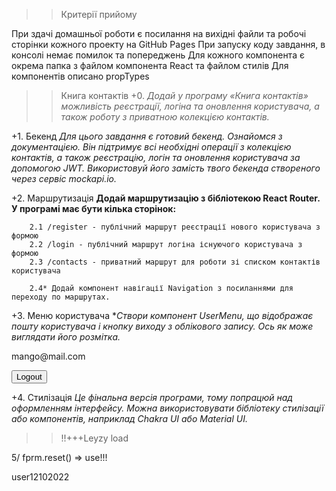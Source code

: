 
>> Критерії прийому


При здачі домашньої роботи є посилання на вихідні файли та робочі сторінки кожного проекту на GitHub Pages
При запуску коду завдання, в консолі немає помилок та попереджень
Для кожного компонента є окрема папка з файлом компонента React та файлом стилів
Для компонентів описано propTypes

>> Книга контактів
+0. *Додай у програму «Книга контактів» можливість реєстрації, логіна та оновлення користувача, а також роботу з приватною колекцією контактів.*

+1. Бекенд *Для цього завдання є готовий бекенд. Ознайомся з документацією. Він підтримує всі необхідні операції з колекцією контактів, а також реєстрацію, логін та оновлення користувача за допомогою JWT. Використовуй його замість твого бекенда створеного через сервіс mockapi.io.*

+2. Маршрутизація **Додай маршрутизацію з бібліотекою React Router. У програмі має бути кілька сторінок:**

        2.1 /register - публічний маршрут реєстрації нового користувача з формою
        2.2 /login - публічний маршрут логіна існуючого користувача з формою
        2.3 /contacts - приватний маршрут для роботи зі списком контактів користувача

        2.4* Додай компонент навігації Navigation з посиланнями для переходу по маршрутах.

+3. Меню користувача **Створи компонент UserMenu, що відображає пошту користувача і кнопку виходу з облікового запису. Ось як може виглядати його розмітка.*

<div>
  <p>mango@mail.com</p>
  <button>Logout</button>
</div>

+4. Стилізація *Це фінальна версія програми, тому попрацюй над оформленням інтерфейсу. Можна використовувати бібліотеку стилізації або компонентів, наприклад Chakra UI або Material UI.*

>>!!+++Leyzy load

5/ fprm.reset() => use!!!

user12102022